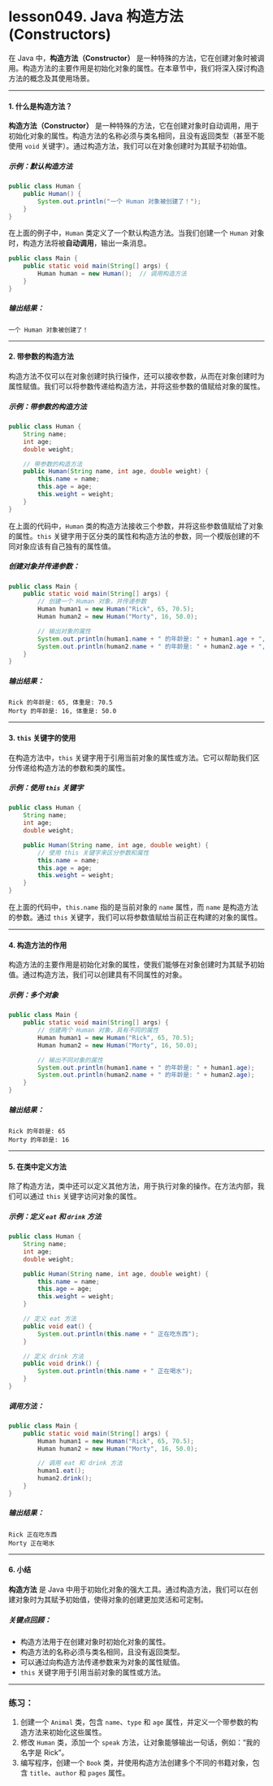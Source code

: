 # lesson049. Java 构造方法 (Constructors)

在 Java 中，**构造方法（Constructor）** 是一种特殊的方法，它在创建对象时被调用。构造方法的主要作用是初始化对象的属性。在本章节中，我们将深入探讨构造方法的概念及其使用场景。

------

#### 1. 什么是构造方法？

**构造方法（Constructor）** 是一种特殊的方法，它在创建对象时自动调用，用于初始化对象的属性。构造方法的名称必须与类名相同，且没有返回类型（甚至不能使用 `void` 关键字）。通过构造方法，我们可以在对象创建时为其赋予初始值。

##### 示例：默认构造方法

```java
public class Human {
    public Human() {
        System.out.println("一个 Human 对象被创建了！");
    }
}
```

在上面的例子中，`Human` 类定义了一个默认构造方法。当我们创建一个 `Human` 对象时，构造方法将被**自动调用**，输出一条消息。

```java
public class Main {
    public static void main(String[] args) {
        Human human = new Human();  // 调用构造方法
    }
}
```

##### 输出结果：

```plain
一个 Human 对象被创建了！
```

------

#### 2. 带参数的构造方法

构造方法不仅可以在对象创建时执行操作，还可以接收参数，从而在对象创建时为属性赋值。我们可以将参数传递给构造方法，并将这些参数的值赋给对象的属性。

##### 示例：带参数的构造方法

```java
public class Human {
    String name;
    int age;
    double weight;

    // 带参数的构造方法
    public Human(String name, int age, double weight) {
        this.name = name;
        this.age = age;
        this.weight = weight;
    }
}
```

在上面的代码中，`Human` 类的构造方法接收三个参数，并将这些参数值赋给了对象的属性。`this` 关键字用于区分类的属性和构造方法的参数，同一个模版创建的不同对象应该有自己独有的属性值。

##### 创建对象并传递参数：

```java
public class Main {
    public static void main(String[] args) {
        // 创建一个 Human 对象，并传递参数
        Human human1 = new Human("Rick", 65, 70.5);
        Human human2 = new Human("Morty", 16, 50.0);

        // 输出对象的属性
        System.out.println(human1.name + " 的年龄是: " + human1.age + ", 体重是: " + human1.weight);
        System.out.println(human2.name + " 的年龄是: " + human2.age + ", 体重是: " + human2.weight);
    }
}
```

##### 输出结果：

```plain
Rick 的年龄是: 65, 体重是: 70.5
Morty 的年龄是: 16, 体重是: 50.0
```

------

#### 3. `this` 关键字的使用

在构造方法中，`this` 关键字用于引用当前对象的属性或方法。它可以帮助我们区分传递给构造方法的参数和类的属性。

##### 示例：使用 `this` 关键字

```java
public class Human {
    String name;
    int age;
    double weight;

    public Human(String name, int age, double weight) {
        // 使用 this 关键字来区分参数和属性
        this.name = name;
        this.age = age;
        this.weight = weight;
    }
}
```

在上面的代码中，`this.name` 指的是当前对象的 `name` 属性，而 `name` 是构造方法的参数。通过 `this` 关键字，我们可以将参数值赋给当前正在构建的对象的属性。

------

#### 4. 构造方法的作用

构造方法的主要作用是初始化对象的属性，使我们能够在对象创建时为其赋予初始值。通过构造方法，我们可以创建具有不同属性的对象。

##### 示例：多个对象

```java
public class Main {
    public static void main(String[] args) {
        // 创建两个 Human 对象，具有不同的属性
        Human human1 = new Human("Rick", 65, 70.5);
        Human human2 = new Human("Morty", 16, 50.0);

        // 输出不同对象的属性
        System.out.println(human1.name + " 的年龄是: " + human1.age);
        System.out.println(human2.name + " 的年龄是: " + human2.age);
    }
}
```

##### 输出结果：

```plain
Rick 的年龄是: 65
Morty 的年龄是: 16
```

------

#### 5. 在类中定义方法

除了构造方法，类中还可以定义其他方法，用于执行对象的操作。在方法内部，我们可以通过 `this` 关键字访问对象的属性。

##### 示例：定义 `eat` 和 `drink` 方法

```java
public class Human {
    String name;
    int age;
    double weight;

    public Human(String name, int age, double weight) {
        this.name = name;
        this.age = age;
        this.weight = weight;
    }

    // 定义 eat 方法
    public void eat() {
        System.out.println(this.name + " 正在吃东西");
    }

    // 定义 drink 方法
    public void drink() {
        System.out.println(this.name + " 正在喝水");
    }
}
```

##### 调用方法：

```java
public class Main {
    public static void main(String[] args) {
        Human human1 = new Human("Rick", 65, 70.5);
        Human human2 = new Human("Morty", 16, 50.0);

        // 调用 eat 和 drink 方法
        human1.eat();
        human2.drink();
    }
}
```

##### 输出结果：

```plain
Rick 正在吃东西
Morty 正在喝水
```

------

#### 6. 小结

**构造方法** 是 Java 中用于初始化对象的强大工具。通过构造方法，我们可以在创建对象时为其赋予初始值，使得对象的创建更加灵活和可定制。

##### 关键点回顾：

- 构造方法用于在创建对象时初始化对象的属性。
- 构造方法的名称必须与类名相同，且没有返回类型。
- 可以通过向构造方法传递参数来为对象的属性赋值。
- `this` 关键字用于引用当前对象的属性或方法。

------

### 练习：

1. 创建一个 `Animal` 类，包含 `name`、`type` 和 `age` 属性，并定义一个带参数的构造方法来初始化这些属性。
2. 修改 `Human` 类，添加一个 `speak` 方法，让对象能够输出一句话，例如：“我的名字是 Rick”。
3. 编写程序，创建一个 `Book` 类，并使用构造方法创建多个不同的书籍对象，包含 `title`、`author` 和 `pages` 属性。